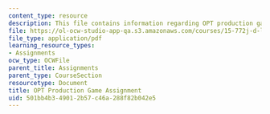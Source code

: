 ```yaml
---
content_type: resource
description: This file contains information regarding OPT production game assignment.
file: https://ol-ocw-studio-app-qa.s3.amazonaws.com/courses/15-772j-d-lab-supply-chains-fall-2014/501bb4b349012b57c46a288f82b042e5_MIT15_772JF14_OPT_Productn.pdf
file_type: application/pdf
learning_resource_types:
- Assignments
ocw_type: OCWFile
parent_title: Assignments
parent_type: CourseSection
resourcetype: Document
title: OPT Production Game Assignment
uid: 501bb4b3-4901-2b57-c46a-288f82b042e5
---
```

